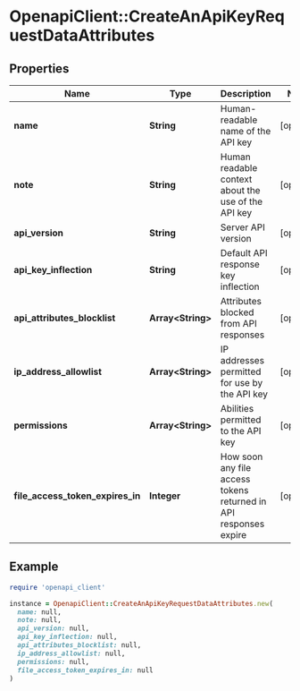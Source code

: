 # OpenapiClient::CreateAnApiKeyRequestDataAttributes

## Properties

| Name | Type | Description | Notes |
| ---- | ---- | ----------- | ----- |
| **name** | **String** | Human-readable name of the API key | [optional] |
| **note** | **String** | Human readable context about the use of the API key | [optional] |
| **api_version** | **String** | Server API version | [optional] |
| **api_key_inflection** | **String** | Default API response key inflection | [optional] |
| **api_attributes_blocklist** | **Array&lt;String&gt;** | Attributes blocked from API responses | [optional] |
| **ip_address_allowlist** | **Array&lt;String&gt;** | IP addresses permitted for use by the API key | [optional] |
| **permissions** | **Array&lt;String&gt;** | Abilities permitted to the API key | [optional] |
| **file_access_token_expires_in** | **Integer** | How soon any file access tokens returned in API responses expire | [optional] |

## Example

```ruby
require 'openapi_client'

instance = OpenapiClient::CreateAnApiKeyRequestDataAttributes.new(
  name: null,
  note: null,
  api_version: null,
  api_key_inflection: null,
  api_attributes_blocklist: null,
  ip_address_allowlist: null,
  permissions: null,
  file_access_token_expires_in: null
)
```

